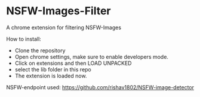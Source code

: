 
# NSFW-Images-Filter
A chrome extension for filtering NSFW-Images


How to install:        
* Clone the repository      
* Open chrome settings, make sure to enable developers mode.
* Click on extensions and then LOAD UNPACKED
* select the lib folder in this repo 
* The extension is loaded now.

NSFW-endpoint used: https://github.com/rishav1802/NSFW-image-detector



